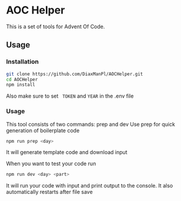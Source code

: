 # AOC Helper

This is a set of tools for Advent Of Code.

## Usage

### Installation

```bash
git clone https://github.com/DiaxManPl/AOCHelper.git
cd AOCHelper
npm install
```

Also make sure to set ` TOKEN` and `YEAR` in the .env file

### Usage

This tool consists of two commands: prep and dev
Use prep for quick generation of boilerplate code

```bash
npm run prep <day>
```

It will generate template code and download input

When you want to test your code run

```bash
npm run dev <day> <part>
```

It will run your code with input and print output to the console. It also automatically restarts after file save
